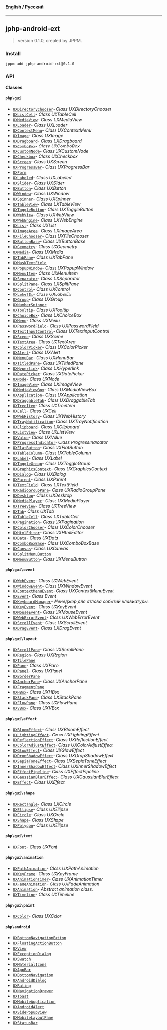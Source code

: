 #### **English** / [Русский](README.ru.md)

---

## jphp-android-ext
> version 0.1.0, created by JPPM.


### Install
```
jppm add jphp-android-ext@0.1.0
```

### API
**Classes**

#### `php\gui`

- [`UXDirectoryChooser`](https://github.com/VenityStudio/android/tree/master/jphp-android-ext/api-docs/classes/php/gui/UXDirectoryChooser.md)- _Class UXDirectoryChooser_
- [`UXListCell`](https://github.com/VenityStudio/android/tree/master/jphp-android-ext/api-docs/classes/php/gui/UXListCell.md)- _Class UXTableCell_
- [`UXMediaView`](https://github.com/VenityStudio/android/tree/master/jphp-android-ext/api-docs/classes/php/gui/UXMediaView.md)- _Class UXMediaView_
- [`UXLoader`](https://github.com/VenityStudio/android/tree/master/jphp-android-ext/api-docs/classes/php/gui/UXLoader.md)- _Class UXLoader_
- [`UXContextMenu`](https://github.com/VenityStudio/android/tree/master/jphp-android-ext/api-docs/classes/php/gui/UXContextMenu.md)- _Class UXContextMenu_
- [`UXImage`](https://github.com/VenityStudio/android/tree/master/jphp-android-ext/api-docs/classes/php/gui/UXImage.md)- _Class UXImage_
- [`UXDragboard`](https://github.com/VenityStudio/android/tree/master/jphp-android-ext/api-docs/classes/php/gui/UXDragboard.md)- _Class UXDragboard_
- [`UXComboBox`](https://github.com/VenityStudio/android/tree/master/jphp-android-ext/api-docs/classes/php/gui/UXComboBox.md)- _Class UXComboBox_
- [`UXCustomNode`](https://github.com/VenityStudio/android/tree/master/jphp-android-ext/api-docs/classes/php/gui/UXCustomNode.md)- _Class UXCustomNode_
- [`UXCheckbox`](https://github.com/VenityStudio/android/tree/master/jphp-android-ext/api-docs/classes/php/gui/UXCheckbox.md)- _Class UXCheckbox_
- [`UXScreen`](https://github.com/VenityStudio/android/tree/master/jphp-android-ext/api-docs/classes/php/gui/UXScreen.md)- _Class UXScreen_
- [`UXProgressBar`](https://github.com/VenityStudio/android/tree/master/jphp-android-ext/api-docs/classes/php/gui/UXProgressBar.md)- _Class UXProgressBar_
- [`UXForm`](https://github.com/VenityStudio/android/tree/master/jphp-android-ext/api-docs/classes/php/gui/UXForm.md)
- [`UXLabeled`](https://github.com/VenityStudio/android/tree/master/jphp-android-ext/api-docs/classes/php/gui/UXLabeled.md)- _Class UXLabeled_
- [`UXSlider`](https://github.com/VenityStudio/android/tree/master/jphp-android-ext/api-docs/classes/php/gui/UXSlider.md)- _Class UXSlider_
- [`UXButton`](https://github.com/VenityStudio/android/tree/master/jphp-android-ext/api-docs/classes/php/gui/UXButton.md)- _Class UXButton_
- [`UXWindow`](https://github.com/VenityStudio/android/tree/master/jphp-android-ext/api-docs/classes/php/gui/UXWindow.md)- _Class UXWindow_
- [`UXSpinner`](https://github.com/VenityStudio/android/tree/master/jphp-android-ext/api-docs/classes/php/gui/UXSpinner.md)- _Class UXSpinner_
- [`UXTableView`](https://github.com/VenityStudio/android/tree/master/jphp-android-ext/api-docs/classes/php/gui/UXTableView.md)- _Class UXTableView_
- [`UXToggleButton`](https://github.com/VenityStudio/android/tree/master/jphp-android-ext/api-docs/classes/php/gui/UXToggleButton.md)- _Class UXToggleButton_
- [`UXWebView`](https://github.com/VenityStudio/android/tree/master/jphp-android-ext/api-docs/classes/php/gui/UXWebView.md)- _Class UXWebView_
- [`UXWebEngine`](https://github.com/VenityStudio/android/tree/master/jphp-android-ext/api-docs/classes/php/gui/UXWebEngine.md)- _Class UXWebEngine_
- [`UXList`](https://github.com/VenityStudio/android/tree/master/jphp-android-ext/api-docs/classes/php/gui/UXList.md)- _Class UXList_
- [`UXImageArea`](https://github.com/VenityStudio/android/tree/master/jphp-android-ext/api-docs/classes/php/gui/UXImageArea.md)- _Class UXImageArea_
- [`UXFileChooser`](https://github.com/VenityStudio/android/tree/master/jphp-android-ext/api-docs/classes/php/gui/UXFileChooser.md)- _Class UXFileChooser_
- [`UXButtonBase`](https://github.com/VenityStudio/android/tree/master/jphp-android-ext/api-docs/classes/php/gui/UXButtonBase.md)- _Class UXButtonBase_
- [`UXGeometry`](https://github.com/VenityStudio/android/tree/master/jphp-android-ext/api-docs/classes/php/gui/UXGeometry.md)- _Class UXGeometry_
- [`UXMedia`](https://github.com/VenityStudio/android/tree/master/jphp-android-ext/api-docs/classes/php/gui/UXMedia.md)- _Class UXMedia_
- [`UXTabPane`](https://github.com/VenityStudio/android/tree/master/jphp-android-ext/api-docs/classes/php/gui/UXTabPane.md)- _Class UXTabPane_
- [`UXMaskTextField`](https://github.com/VenityStudio/android/tree/master/jphp-android-ext/api-docs/classes/php/gui/UXMaskTextField.md)
- [`UXPopupWindow`](https://github.com/VenityStudio/android/tree/master/jphp-android-ext/api-docs/classes/php/gui/UXPopupWindow.md)- _Class UXPopupWindow_
- [`UXMenuItem`](https://github.com/VenityStudio/android/tree/master/jphp-android-ext/api-docs/classes/php/gui/UXMenuItem.md)- _Class UXMenuItem_
- [`UXSeparator`](https://github.com/VenityStudio/android/tree/master/jphp-android-ext/api-docs/classes/php/gui/UXSeparator.md)- _Class UXSeparator_
- [`UXSplitPane`](https://github.com/VenityStudio/android/tree/master/jphp-android-ext/api-docs/classes/php/gui/UXSplitPane.md)- _Class UXSplitPane_
- [`UXControl`](https://github.com/VenityStudio/android/tree/master/jphp-android-ext/api-docs/classes/php/gui/UXControl.md)- _Class UXControl_
- [`UXLabelEx`](https://github.com/VenityStudio/android/tree/master/jphp-android-ext/api-docs/classes/php/gui/UXLabelEx.md)- _Class UXLabelEx_
- [`UXGroup`](https://github.com/VenityStudio/android/tree/master/jphp-android-ext/api-docs/classes/php/gui/UXGroup.md)- _Class UXGroup_
- [`UXNumberSpinner`](https://github.com/VenityStudio/android/tree/master/jphp-android-ext/api-docs/classes/php/gui/UXNumberSpinner.md)
- [`UXTooltip`](https://github.com/VenityStudio/android/tree/master/jphp-android-ext/api-docs/classes/php/gui/UXTooltip.md)- _Class UXTooltip_
- [`UXChoiceBox`](https://github.com/VenityStudio/android/tree/master/jphp-android-ext/api-docs/classes/php/gui/UXChoiceBox.md)- _Class UXChoiceBox_
- [`UXMenu`](https://github.com/VenityStudio/android/tree/master/jphp-android-ext/api-docs/classes/php/gui/UXMenu.md)- _Class UXMenu_
- [`UXPasswordField`](https://github.com/VenityStudio/android/tree/master/jphp-android-ext/api-docs/classes/php/gui/UXPasswordField.md)- _Class UXPasswordField_
- [`UXTextInputControl`](https://github.com/VenityStudio/android/tree/master/jphp-android-ext/api-docs/classes/php/gui/UXTextInputControl.md)- _Class UXTextInputControl_
- [`UXScene`](https://github.com/VenityStudio/android/tree/master/jphp-android-ext/api-docs/classes/php/gui/UXScene.md)- _Class UXScene_
- [`UXTextArea`](https://github.com/VenityStudio/android/tree/master/jphp-android-ext/api-docs/classes/php/gui/UXTextArea.md)- _Class UXTextArea_
- [`UXColorPicker`](https://github.com/VenityStudio/android/tree/master/jphp-android-ext/api-docs/classes/php/gui/UXColorPicker.md)- _Class UXColorPicker_
- [`UXAlert`](https://github.com/VenityStudio/android/tree/master/jphp-android-ext/api-docs/classes/php/gui/UXAlert.md)- _Class UXAlert_
- [`UXMenuBar`](https://github.com/VenityStudio/android/tree/master/jphp-android-ext/api-docs/classes/php/gui/UXMenuBar.md)- _Class UXMenuBar_
- [`UXTitledPane`](https://github.com/VenityStudio/android/tree/master/jphp-android-ext/api-docs/classes/php/gui/UXTitledPane.md)- _Class UXTitledPane_
- [`UXHyperlink`](https://github.com/VenityStudio/android/tree/master/jphp-android-ext/api-docs/classes/php/gui/UXHyperlink.md)- _Class UXHyperlink_
- [`UXDatePicker`](https://github.com/VenityStudio/android/tree/master/jphp-android-ext/api-docs/classes/php/gui/UXDatePicker.md)- _Class UXDatePicker_
- [`UXNode`](https://github.com/VenityStudio/android/tree/master/jphp-android-ext/api-docs/classes/php/gui/UXNode.md)- _Class UXNode_
- [`UXImageView`](https://github.com/VenityStudio/android/tree/master/jphp-android-ext/api-docs/classes/php/gui/UXImageView.md)- _Class UXImageView_
- [`UXMediaViewBox`](https://github.com/VenityStudio/android/tree/master/jphp-android-ext/api-docs/classes/php/gui/UXMediaViewBox.md)- _Class UXMediaViewBox_
- [`UXApplication`](https://github.com/VenityStudio/android/tree/master/jphp-android-ext/api-docs/classes/php/gui/UXApplication.md)- _Class UXApplication_
- [`UXDraggableTab`](https://github.com/VenityStudio/android/tree/master/jphp-android-ext/api-docs/classes/php/gui/UXDraggableTab.md)- _Class UXDraggableTab_
- [`UXTreeItem`](https://github.com/VenityStudio/android/tree/master/jphp-android-ext/api-docs/classes/php/gui/UXTreeItem.md)- _Class UXTreeItem_
- [`UXCell`](https://github.com/VenityStudio/android/tree/master/jphp-android-ext/api-docs/classes/php/gui/UXCell.md)- _Class UXCell_
- [`UXWebHistory`](https://github.com/VenityStudio/android/tree/master/jphp-android-ext/api-docs/classes/php/gui/UXWebHistory.md)- _Class UXWebHistory_
- [`UXTrayNotification`](https://github.com/VenityStudio/android/tree/master/jphp-android-ext/api-docs/classes/php/gui/UXTrayNotification.md)- _Class UXTrayNotification_
- [`UXClipboard`](https://github.com/VenityStudio/android/tree/master/jphp-android-ext/api-docs/classes/php/gui/UXClipboard.md)- _Class UXClipboard_
- [`UXListView`](https://github.com/VenityStudio/android/tree/master/jphp-android-ext/api-docs/classes/php/gui/UXListView.md)- _Class UXListView_
- [`UXValue`](https://github.com/VenityStudio/android/tree/master/jphp-android-ext/api-docs/classes/php/gui/UXValue.md)- _Class UXValue_
- [`UXProgressIndicator`](https://github.com/VenityStudio/android/tree/master/jphp-android-ext/api-docs/classes/php/gui/UXProgressIndicator.md)- _Class ProgressIndicator_
- [`UXFlatButton`](https://github.com/VenityStudio/android/tree/master/jphp-android-ext/api-docs/classes/php/gui/UXFlatButton.md)- _Class UXFlatButton_
- [`UXTableColumn`](https://github.com/VenityStudio/android/tree/master/jphp-android-ext/api-docs/classes/php/gui/UXTableColumn.md)- _Class UXTableColumn_
- [`UXLabel`](https://github.com/VenityStudio/android/tree/master/jphp-android-ext/api-docs/classes/php/gui/UXLabel.md)- _Class UXLabel_
- [`UXToggleGroup`](https://github.com/VenityStudio/android/tree/master/jphp-android-ext/api-docs/classes/php/gui/UXToggleGroup.md)- _Class UXToggleGroup_
- [`UXGraphicsContext`](https://github.com/VenityStudio/android/tree/master/jphp-android-ext/api-docs/classes/php/gui/UXGraphicsContext.md)- _Class UXGraphicsContext_
- [`UXDialog`](https://github.com/VenityStudio/android/tree/master/jphp-android-ext/api-docs/classes/php/gui/UXDialog.md)- _Class UXDialog_
- [`UXParent`](https://github.com/VenityStudio/android/tree/master/jphp-android-ext/api-docs/classes/php/gui/UXParent.md)- _Class UXParent_
- [`UXTextField`](https://github.com/VenityStudio/android/tree/master/jphp-android-ext/api-docs/classes/php/gui/UXTextField.md)- _Class UXTextField_
- [`UXRadioGroupPane`](https://github.com/VenityStudio/android/tree/master/jphp-android-ext/api-docs/classes/php/gui/UXRadioGroupPane.md)- _Class UXRadioGroupPane_
- [`UXDesktop`](https://github.com/VenityStudio/android/tree/master/jphp-android-ext/api-docs/classes/php/gui/UXDesktop.md)- _Class UXDesktop_
- [`UXMediaPlayer`](https://github.com/VenityStudio/android/tree/master/jphp-android-ext/api-docs/classes/php/gui/UXMediaPlayer.md)- _Class UXMediaPlayer_
- [`UXTreeView`](https://github.com/VenityStudio/android/tree/master/jphp-android-ext/api-docs/classes/php/gui/UXTreeView.md)- _Class UXTreeView_
- [`UXTab`](https://github.com/VenityStudio/android/tree/master/jphp-android-ext/api-docs/classes/php/gui/UXTab.md)- _Class UXTab_
- [`UXTableCell`](https://github.com/VenityStudio/android/tree/master/jphp-android-ext/api-docs/classes/php/gui/UXTableCell.md)- _Class UXTableCell_
- [`UXPagination`](https://github.com/VenityStudio/android/tree/master/jphp-android-ext/api-docs/classes/php/gui/UXPagination.md)- _Class UXPagination_
- [`UXColorChooser`](https://github.com/VenityStudio/android/tree/master/jphp-android-ext/api-docs/classes/php/gui/UXColorChooser.md)- _Class UXColorChooser_
- [`UXHtmlEditor`](https://github.com/VenityStudio/android/tree/master/jphp-android-ext/api-docs/classes/php/gui/UXHtmlEditor.md)- _Class UXHtmlEditor_
- [`UXData`](https://github.com/VenityStudio/android/tree/master/jphp-android-ext/api-docs/classes/php/gui/UXData.md)- _Class UXData_
- [`UXComboBoxBase`](https://github.com/VenityStudio/android/tree/master/jphp-android-ext/api-docs/classes/php/gui/UXComboBoxBase.md)- _Class UXComboBoxBase_
- [`UXCanvas`](https://github.com/VenityStudio/android/tree/master/jphp-android-ext/api-docs/classes/php/gui/UXCanvas.md)- _Class UXCanvas_
- [`UXSplitMenuButton`](https://github.com/VenityStudio/android/tree/master/jphp-android-ext/api-docs/classes/php/gui/UXSplitMenuButton.md)
- [`UXMenuButton`](https://github.com/VenityStudio/android/tree/master/jphp-android-ext/api-docs/classes/php/gui/UXMenuButton.md)- _Class UXMenuButton_

#### `php\gui\event`

- [`UXWebEvent`](https://github.com/VenityStudio/android/tree/master/jphp-android-ext/api-docs/classes/php/gui/event/UXWebEvent.md)- _Class UXWebEvent_
- [`UXWindowEvent`](https://github.com/VenityStudio/android/tree/master/jphp-android-ext/api-docs/classes/php/gui/event/UXWindowEvent.md)- _Class UXWindowEvent_
- [`UXContextMenuEvent`](https://github.com/VenityStudio/android/tree/master/jphp-android-ext/api-docs/classes/php/gui/event/UXContextMenuEvent.md)- _Class UXContextMenuEvent_
- [`UXEvent`](https://github.com/VenityStudio/android/tree/master/jphp-android-ext/api-docs/classes/php/gui/event/UXEvent.md)- _Class Event_
- [`UXKeyboardManager`](https://github.com/VenityStudio/android/tree/master/jphp-android-ext/api-docs/classes/php/gui/event/UXKeyboardManager.md)- _Менеджер для отлова событий клавиатуры._
- [`UXKeyEvent`](https://github.com/VenityStudio/android/tree/master/jphp-android-ext/api-docs/classes/php/gui/event/UXKeyEvent.md)- _Class UXKeyEvent_
- [`UXMouseEvent`](https://github.com/VenityStudio/android/tree/master/jphp-android-ext/api-docs/classes/php/gui/event/UXMouseEvent.md)- _Class UXMouseEvent_
- [`UXWebErrorEvent`](https://github.com/VenityStudio/android/tree/master/jphp-android-ext/api-docs/classes/php/gui/event/UXWebErrorEvent.md)- _Class UXWebErrorEvent_
- [`UXScrollEvent`](https://github.com/VenityStudio/android/tree/master/jphp-android-ext/api-docs/classes/php/gui/event/UXScrollEvent.md)- _Class UXScrollEvent_
- [`UXDragEvent`](https://github.com/VenityStudio/android/tree/master/jphp-android-ext/api-docs/classes/php/gui/event/UXDragEvent.md)- _Class UXDragEvent_

#### `php\gui\layout`

- [`UXScrollPane`](https://github.com/VenityStudio/android/tree/master/jphp-android-ext/api-docs/classes/php/gui/layout/UXScrollPane.md)- _Class UXScrollPane_
- [`UXRegion`](https://github.com/VenityStudio/android/tree/master/jphp-android-ext/api-docs/classes/php/gui/layout/UXRegion.md)- _Class UXRegion_
- [`UXTilePane`](https://github.com/VenityStudio/android/tree/master/jphp-android-ext/api-docs/classes/php/gui/layout/UXTilePane.md)
- [`UXPane`](https://github.com/VenityStudio/android/tree/master/jphp-android-ext/api-docs/classes/php/gui/layout/UXPane.md)- _Class UXPane_
- [`UXPanel`](https://github.com/VenityStudio/android/tree/master/jphp-android-ext/api-docs/classes/php/gui/layout/UXPanel.md)- _Class UXPanel_
- [`UXBorderPane`](https://github.com/VenityStudio/android/tree/master/jphp-android-ext/api-docs/classes/php/gui/layout/UXBorderPane.md)
- [`UXAnchorPane`](https://github.com/VenityStudio/android/tree/master/jphp-android-ext/api-docs/classes/php/gui/layout/UXAnchorPane.md)- _Class UXAnchorPane_
- [`UXFragmentPane`](https://github.com/VenityStudio/android/tree/master/jphp-android-ext/api-docs/classes/php/gui/layout/UXFragmentPane.md)
- [`UXHBox`](https://github.com/VenityStudio/android/tree/master/jphp-android-ext/api-docs/classes/php/gui/layout/UXHBox.md)- _Class UXHBox_
- [`UXStackPane`](https://github.com/VenityStudio/android/tree/master/jphp-android-ext/api-docs/classes/php/gui/layout/UXStackPane.md)- _Class UXStackPane_
- [`UXFlowPane`](https://github.com/VenityStudio/android/tree/master/jphp-android-ext/api-docs/classes/php/gui/layout/UXFlowPane.md)- _Class UXFlowPane_
- [`UXVBox`](https://github.com/VenityStudio/android/tree/master/jphp-android-ext/api-docs/classes/php/gui/layout/UXVBox.md)- _Class UXVBox_

#### `php\gui\effect`

- [`UXBloomEffect`](https://github.com/VenityStudio/android/tree/master/jphp-android-ext/api-docs/classes/php/gui/effect/UXBloomEffect.md)- _Class UXBloomEffect_
- [`UXLightingEffect`](https://github.com/VenityStudio/android/tree/master/jphp-android-ext/api-docs/classes/php/gui/effect/UXLightingEffect.md)- _Class UXLightingEffect_
- [`UXReflectionEffect`](https://github.com/VenityStudio/android/tree/master/jphp-android-ext/api-docs/classes/php/gui/effect/UXReflectionEffect.md)- _Class UXReflectionEffect_
- [`UXColorAdjustEffect`](https://github.com/VenityStudio/android/tree/master/jphp-android-ext/api-docs/classes/php/gui/effect/UXColorAdjustEffect.md)- _Class UXColorAdjustEffect_
- [`UXGlowEffect`](https://github.com/VenityStudio/android/tree/master/jphp-android-ext/api-docs/classes/php/gui/effect/UXGlowEffect.md)- _Class UXGlowEffect_
- [`UXDropShadowEffect`](https://github.com/VenityStudio/android/tree/master/jphp-android-ext/api-docs/classes/php/gui/effect/UXDropShadowEffect.md)- _Class UXDropShadowEffect_
- [`UXSepiaToneEffect`](https://github.com/VenityStudio/android/tree/master/jphp-android-ext/api-docs/classes/php/gui/effect/UXSepiaToneEffect.md)- _Class UXSepiaToneEffect_
- [`UXInnerShadowEffect`](https://github.com/VenityStudio/android/tree/master/jphp-android-ext/api-docs/classes/php/gui/effect/UXInnerShadowEffect.md)- _Class UXInnerShadowEffect_
- [`UXEffectPipeline`](https://github.com/VenityStudio/android/tree/master/jphp-android-ext/api-docs/classes/php/gui/effect/UXEffectPipeline.md)- _Class UXEffectPipeline_
- [`UXGaussianBlurEffect`](https://github.com/VenityStudio/android/tree/master/jphp-android-ext/api-docs/classes/php/gui/effect/UXGaussianBlurEffect.md)- _Class UXGaussianBlurEffect_
- [`UXEffect`](https://github.com/VenityStudio/android/tree/master/jphp-android-ext/api-docs/classes/php/gui/effect/UXEffect.md)- _Class UXEffect_

#### `php\gui\shape`

- [`UXRectangle`](https://github.com/VenityStudio/android/tree/master/jphp-android-ext/api-docs/classes/php/gui/shape/UXRectangle.md)- _Class UXCircle_
- [`UXEllipse`](https://github.com/VenityStudio/android/tree/master/jphp-android-ext/api-docs/classes/php/gui/shape/UXEllipse.md)- _Class UXEllipse_
- [`UXCircle`](https://github.com/VenityStudio/android/tree/master/jphp-android-ext/api-docs/classes/php/gui/shape/UXCircle.md)- _Class UXCircle_
- [`UXShape`](https://github.com/VenityStudio/android/tree/master/jphp-android-ext/api-docs/classes/php/gui/shape/UXShape.md)- _Class UXShape_
- [`UXPolygon`](https://github.com/VenityStudio/android/tree/master/jphp-android-ext/api-docs/classes/php/gui/shape/UXPolygon.md)- _Class UXEllipse_

#### `php\gui\text`

- [`UXFont`](https://github.com/VenityStudio/android/tree/master/jphp-android-ext/api-docs/classes/php/gui/text/UXFont.md)- _Class UXFont_

#### `php\gui\animation`

- [`UXPathAnimation`](https://github.com/VenityStudio/android/tree/master/jphp-android-ext/api-docs/classes/php/gui/animation/UXPathAnimation.md)- _Class UXPathAnimation_
- [`UXKeyFrame`](https://github.com/VenityStudio/android/tree/master/jphp-android-ext/api-docs/classes/php/gui/animation/UXKeyFrame.md)- _Class UXKeyFrame_
- [`UXAnimationTimer`](https://github.com/VenityStudio/android/tree/master/jphp-android-ext/api-docs/classes/php/gui/animation/UXAnimationTimer.md)- _Class UXAnimationTimer_
- [`UXFadeAnimation`](https://github.com/VenityStudio/android/tree/master/jphp-android-ext/api-docs/classes/php/gui/animation/UXFadeAnimation.md)- _Class UXFadeAnimation_
- [`UXAnimation`](https://github.com/VenityStudio/android/tree/master/jphp-android-ext/api-docs/classes/php/gui/animation/UXAnimation.md)- _Abstract animation class._
- [`UXTimeline`](https://github.com/VenityStudio/android/tree/master/jphp-android-ext/api-docs/classes/php/gui/animation/UXTimeline.md)- _Class UXTimeline_

#### `php\gui\paint`

- [`UXColor`](https://github.com/VenityStudio/android/tree/master/jphp-android-ext/api-docs/classes/php/gui/paint/UXColor.md)- _Class UXColor_

#### `php\android`

- [`UXBottomNavigationButton`](https://github.com/VenityStudio/android/tree/master/jphp-android-ext/api-docs/classes/php/android/UXBottomNavigationButton.md)
- [`UXFloatingActionButton`](https://github.com/VenityStudio/android/tree/master/jphp-android-ext/api-docs/classes/php/android/UXFloatingActionButton.md)
- [`UXView`](https://github.com/VenityStudio/android/tree/master/jphp-android-ext/api-docs/classes/php/android/UXView.md)
- [`UXExceptionDialog`](https://github.com/VenityStudio/android/tree/master/jphp-android-ext/api-docs/classes/php/android/UXExceptionDialog.md)
- [`UXSwatch`](https://github.com/VenityStudio/android/tree/master/jphp-android-ext/api-docs/classes/php/android/UXSwatch.md)
- [`UXMaterialIcons`](https://github.com/VenityStudio/android/tree/master/jphp-android-ext/api-docs/classes/php/android/UXMaterialIcons.md)
- [`UXAppBar`](https://github.com/VenityStudio/android/tree/master/jphp-android-ext/api-docs/classes/php/android/UXAppBar.md)
- [`UXBottomNavigation`](https://github.com/VenityStudio/android/tree/master/jphp-android-ext/api-docs/classes/php/android/UXBottomNavigation.md)
- [`UXAndroidDialog`](https://github.com/VenityStudio/android/tree/master/jphp-android-ext/api-docs/classes/php/android/UXAndroidDialog.md)
- [`UXRating`](https://github.com/VenityStudio/android/tree/master/jphp-android-ext/api-docs/classes/php/android/UXRating.md)
- [`UXNavigationDrawer`](https://github.com/VenityStudio/android/tree/master/jphp-android-ext/api-docs/classes/php/android/UXNavigationDrawer.md)
- [`UXToast`](https://github.com/VenityStudio/android/tree/master/jphp-android-ext/api-docs/classes/php/android/UXToast.md)
- [`UXMobileApplication`](https://github.com/VenityStudio/android/tree/master/jphp-android-ext/api-docs/classes/php/android/UXMobileApplication.md)
- [`UXAndroidAlert`](https://github.com/VenityStudio/android/tree/master/jphp-android-ext/api-docs/classes/php/android/UXAndroidAlert.md)
- [`UXSidePopupView`](https://github.com/VenityStudio/android/tree/master/jphp-android-ext/api-docs/classes/php/android/UXSidePopupView.md)
- [`UXMobileLayoutPane`](https://github.com/VenityStudio/android/tree/master/jphp-android-ext/api-docs/classes/php/android/UXMobileLayoutPane.md)
- [`UXStatusBar`](https://github.com/VenityStudio/android/tree/master/jphp-android-ext/api-docs/classes/php/android/UXStatusBar.md)